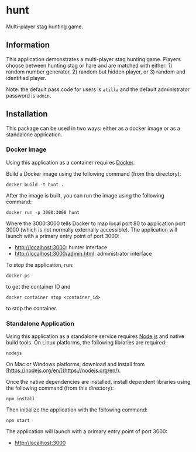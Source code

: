 # hunt

Multi-player stag hunting game.

## Information

This application demonstrates a multi-player stag hunting game. Players choose between hunting stag or hare and are matched with either: 1) random number generator, 2) random but hidden player, or 3) random and identified player.

Note: the default pass code for users is `atilla` and the default administrator password is `admin`.

## Installation

This package can be used in two ways: either as a docker image or as a standalone application.

### Docker Image

Using this application as a container requires [Docker](https://www.docker.com/).

Build a Docker image using the following command (from this directory):
```shell
docker build -t hunt .
```
After the image is built, you can run the image using the following command:
```shell
docker run -p 3000:3000 hunt
```
Where the 3000:3000 tells Docker to map local port 80 to application port 3000 (which is not normally externally accessible). The application will launch with a primary entry point of port 3000:

 * [http://localhost:3000](http://localhost:3000): hunter interface
 * [http://localhost:3000/admin.html](http://localhost:3000/admin.html): administrator interface

To stop the application, run:
 ```shell
 docker ps
 ```
 to get the container ID and
 ```shell
 docker container stop <container_id>
 ```
 to stop the container.

### Standalone Application

Using this application as a standalone service requires [Node.js](https://nodejs.org/) and native build tools. On Linux platforms, the following libraries are required:

``nodejs``

On Mac or Windows platforms, download and install from [https://nodejs.org/en/](https://nodejs.org/en/).

Once the native dependencies are installed, install dependent libraries using the following command (from this directory):

``npm install``

Then initialize the application with the following command:

``npm start``

The application will launch with a primary entry point of port 3000:

 * [http://localhost:3000](http://localhost:3000)
